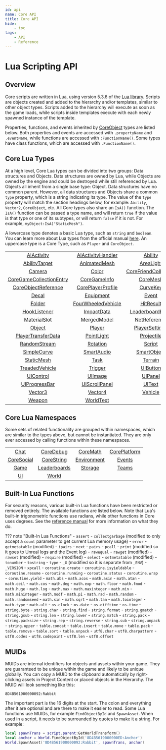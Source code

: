 ```yaml
---
id: api
name: Core API
title: Core API
hide:
    - toc
tags:
    - API
    - Reference
---
```


<style>
  .md-nav--primary .md-nav__link[for=__toc] ~ .md-nav {
    display: none;
  }
</style>

# Lua Scripting API

## Overview

Core scripts are written in Lua, using version 5.3.6 of the [Lua library](https://www.lua.org/manual/5.3/). Scripts are objects created and added to the hierarchy and/or templates, similar to other object types. Scripts added to the hierarchy will execute as soon as the game loads, while scripts inside templates execute with each newly spawned instance of the template.

Properties, functions, and events inherited by [CoreObject](coreobject.md) types are listed below. Both properties and events are accessed with `.propertyName` and `.eventName`, while functions are accessed with `:FunctionName()`. Some types have class functions, which are accessed with `.FunctionName()`.

## Core Lua Types

At a high level, Core Lua types can be divided into two groups: Data structures and Objects. Data structures are owned by Lua, while Objects are owned by the engine and could be destroyed while still referenced by Lua. Objects all inherit from a single base type: Object. Data structures have no common parent. However, all data structures and Objects share a common `type` property, which is a string indicating its type. The value of the `type` property will match the section headings below, for example: `Ability`, `Vector2`, `CoreObject`, etc. All Core types also share an `IsA()` function. The `IsA()` function can be passed a type name, and will return `true` if the value is that type or one of its subtypes, or will return `false` if it is not. For example, `myObject:IsA("StaticMesh")`.

A lowercase type denotes a basic Lua type, such as `string` and `boolean`. You can learn more about Lua types from the official manual [here](https://www.lua.org/manual/5.3/manual.html#2.1 "Lua Manual"). An uppercase type is a Core Type, such as `Player` and `CoreObject`.

|   |   |   |   |
|:-:|:-:|:-:|:-:|
| [AIActivity](../api/aiactivity.md) | [AIActivityHandler](../api/aiactivityhandler.md) | [Ability](../api/ability.md) | [AbilityPhaseSettings](../api/abilityphasesettings.md) |
| [AbilityTarget](../api/abilitytarget.md) | [AnimatedMesh](../api/animatedmesh.md) | [AreaLight](../api/arealight.md) | [Audio](../api/audio.md) |
| [Camera](../api/camera.md) | [Color](../api/color.md) | [CoreFriendCollection](../api/corefriendcollection.md) | [CoreFriendCollectionEntry](../api/corefriendcollectionentry.md) |
| [CoreGameCollectionEntry](../api/coregamecollectionentry.md) | [CoreGameInfo](../api/coregameinfo.md) | [CoreMesh](../api/coremesh.md) | [CoreObject](../api/coreobject.md) |
| [CoreObjectReference](../api/coreobjectreference.md) | [CorePlayerProfile](../api/coreplayerprofile.md) | [CurveKey](../api/curvekey.md) | [Damage](../api/damage.md) |
| [Decal](../api/decal.md) | [Equipment](../api/equipment.md) | [Event](../api/event.md) | [EventListener](../api/eventlistener.md) |
| [Folder](../api/folder.md) | [FourWheeledVehicle](../api/fourwheeledvehicle.md) | [HitResult](../api/hitresult.md) | [Hook](../api/hook.md) |
| [HookListener](../api/hooklistener.md) | [ImpactData](../api/impactdata.md) | [LeaderboardEntry](../api/leaderboardentry.md) | [Light](../api/light.md) |
| [MaterialSlot](../api/materialslot.md) | [MergedModel](../api/mergedmodel.md) | [NetReference](../api/netreference.md) | [NetworkContext](../api/networkcontext.md) |
| [Object](../api/object.md) | [Player](../api/player.md) | [PlayerSettings](../api/playersettings.md) | [PlayerStart](../api/playerstart.md) |
| [PlayerTransferData](../api/playertransferdata.md) | [PointLight](../api/pointlight.md) | [Projectile](../api/projectile.md) | [Quaternion](../api/quaternion.md) |
| [RandomStream](../api/randomstream.md) | [Rotation](../api/rotation.md) | [Script](../api/script.md) | [ScriptAsset](../api/scriptasset.md) |
| [SimpleCurve](../api/simplecurve.md) | [SmartAudio](../api/smartaudio.md) | [SmartObject](../api/smartobject.md) | [SpotLight](../api/spotlight.md) |
| [StaticMesh](../api/staticmesh.md) | [Task](../api/task.md) | [Terrain](../api/terrain.md) | [Transform](../api/transform.md) |
| [TreadedVehicle](../api/treadedvehicle.md) | [Trigger](../api/trigger.md) | [UIButton](../api/uibutton.md) | [UIContainer](../api/uicontainer.md) |
| [UIControl](../api/uicontrol.md) | [UIImage](../api/uiimage.md) | [UIPanel](../api/uipanel.md) | [UIPerkPurchaseButton](../api/uiperkpurchasebutton.md) |
| [UIProgressBar](../api/uiprogressbar.md) | [UIScrollPanel](../api/uiscrollpanel.md) | [UIText](../api/uitext.md) | [Vector2](../api/vector2.md) |
| [Vector3](../api/vector3.md) | [Vector4](../api/vector4.md) | [Vehicle](../api/vehicle.md) | [Vfx](../api/vfx.md) |
| [Weapon](../api/weapon.md) | [WorldText](../api/worldtext.md) | | |

## Core Lua Namespaces

Some sets of related functionality are grouped within namespaces, which are similar to the types above, but cannot be instantiated. They are only ever accessed by calling functions within these namespaces.

|   |   |   |   |
|:-:|:-:|:-:|:-:|
| [Chat](../api/chat.md) | [CoreDebug](../api/coredebug.md) | [CoreMath](../api/coremath.md) | [CorePlatform](../api/coreplatform.md) |
| [CoreSocial](../api/coresocial.md) | [CoreString](../api/corestring.md) | [Environment](../api/environment.md) | [Events](../api/events.md) |
| [Game](../api/game.md) | [Leaderboards](../api/leaderboards.md) | [Storage](../api/storage.md) | [Teams](../api/teams.md) |
| [UI](../api/ui.md) | [World](../api/world.md) | | |

## Built-In Lua Functions

For security reasons, various built-in Lua functions have been restricted or removed entirely. The available functions are listed below. Note that Lua's built-in trigonometric functions use radians, while other functions in Core uses degrees. See the [reference manual](https://www.lua.org/manual/5.3/manual.html#6) for more information on what they do.

??? note "Built-In Lua Functions"
    - `assert`
    - `collectgarbage` (modified to only accept a `count` parameter to get current Lua memory usage)
    - `error`
    - `getmetatable` (modified)
    - `ipairs`
    - `next`
    - `pairs`
    - `pcall`
    - `print` (modified so it goes to Unreal logs and the Event log)
    - `rawequal`
    - `rawget` (modified)
    - `rawset` (modified)
    - `require` (modified)
    - `select`
    - `setmetatable` (modified)
    - `tonumber`
    - `tostring`
    - `type`
    - `_G` (modified so it is separate from `_ENV`)
    - `_VERSION`
    - `xpcall`
    - `coroutine.create`
    - `coroutine.isyieldable`
    - `coroutine.resume`
    - `coroutine.running`
    - `coroutine.status`
    - `coroutine.wrap`
    - `coroutine.yield`
    - `math.abs`
    - `math.acos`
    - `math.asin`
    - `math.atan`
    - `math.ceil`
    - `math.cos`
    - `math.deg`
    - `math.exp`
    - `math.floor`
    - `math.fmod`
    - `math.huge`
    - `math.log`
    - `math.max`
    - `math.maxinteger`
    - `math.min`
    - `math.mininteger`
    - `math.modf`
    - `math.pi`
    - `math.rad`
    - `math.random`
    - `math.randomseed`
    - `math.sin`
    - `math.sqrt`
    - `math.tan`
    - `math.tointeger`
    - `math.type`
    - `math.ult`
    - `os.clock`
    - `os.date`
    - `os.difftime`
    - `os.time`
    - `string.byte`
    - `string.char`
    - `string.find`
    - `string.format`
    - `string.gmatch`
    - `string.gsub`
    - `string.len`
    - `string.lower`
    - `string.match`
    - `string.pack`
    - `string.packsize`
    - `string.rep`
    - `string.reverse`
    - `string.sub`
    - `string.unpack`
    - `string.upper`
    - `table.concat`
    - `table.insert`
    - `table.move`
    - `table.pack`
    - `table.remove`
    - `table.sort`
    - `table.unpack`
    - `utf8.char`
    - `utf8.charpattern`
    - `utf8.codes`
    - `utf8.codepoint`
    - `utf8.len`
    - `utf8.offset`

## MUIDs

MUIDs are internal identifiers for objects and assets within your game. They are guaranteed to be unique within the game and likely to be unique globally. You can copy a MUID to the clipboard automatically by right-clicking assets in Project Content or placed objects in the Hierarchy. The MUID will look something like this:

`8D4B561900000092:Rabbit`

The important part is the 16 digits at the start. The colon and everything after it are optional and are there to make it easier to read. Some Lua functions use MUIDs, for example `FindObjectById` and `SpawnAsset`. When used in a script, it needs to be surrounded by quotes to make it a string. For example:

```lua
local spawnTrans = script.parent:GetWorldTransform()
local anchor = World.FindObjectById('8D4B5619000000ED:Anchor')
World.SpawnAsset('8D4B561900000092:Rabbit', spawnTrans, anchor)
```

